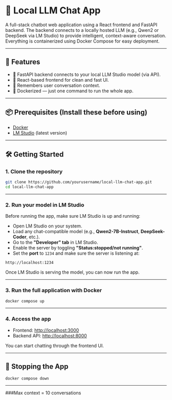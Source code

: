 # 🧠 Local LLM Chat App

A full-stack chatbot web application using a React frontend and FastAPI backend. The backend connects to a locally hosted LLM (e.g., Qwen2 or DeepSeek via LM Studio) to provide intelligent, context-aware conversation. Everything is containerized using Docker Compose for easy deployment.

---

## 🚀 Features

- 🔧 FastAPI backend connects to your local LLM Studio model (via API).
- 💬 React-based frontend for clean and fast UI.
- 🧠 Remembers user conversation context.
- 🐳 Dockerized — just one command to run the whole app.

---

## 📦 Prerequisites (Install these before using)

- [Docker](https://docs.docker.com/get-docker/)
- [LM Studio](https://lmstudio.ai/) (latest version)

---

## 🛠️ Getting Started

### 1. Clone the repository

```bash
git clone https://github.com/yourusername/local-llm-chat-app.git
cd local-llm-chat-app
```

---

### 2. Run your model in LM Studio

Before running the app, make sure LM Studio is up and running:

- Open LM Studio on your system.
- Load any chat-compatible model (e.g., **Qwen2-7B-Instruct**, **DeepSeek-Coder**, etc.).
- Go to the **"Developer" tab** in LM Studio.
- Enable the server by toggling **"Status:stopped/not running"**.
- Set the **port** to `1234` and make sure the server is listening at:

```
http://localhost:1234
```

Once LM Studio is serving the model, you can now run the app.

---

### 3. Run the full application with Docker

```bash
docker compose up
```

---

### 4. Access the app

- Frontend: [http://localhost:3000](http://localhost:3000)
- Backend API: [http://localhost:8000](http://localhost:8000)

You can start chatting through the frontend UI.

---

## 🧼 Stopping the App

```bash
docker compose down
```

---

###Max context = 10 conversations